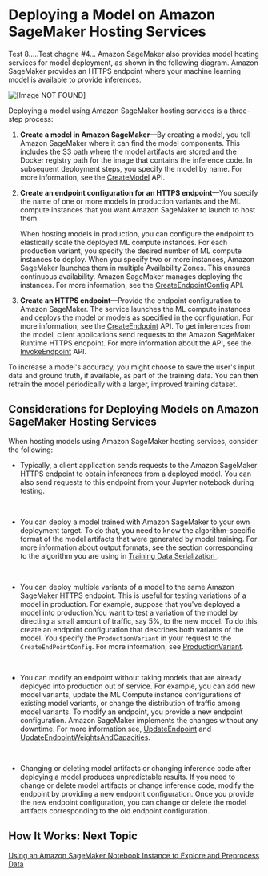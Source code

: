 # Deploying a Model on Amazon SageMaker Hosting Services<a name="how-it-works-hosting"></a>

Test 8.....Test chagne #4... Amazon SageMaker also provides model hosting services for model deployment, as shown in the following diagram\. Amazon SageMaker provides an HTTPS endpoint where your machine learning model is available to provide inferences\. 

![\[Image NOT FOUND\]](http://docs.aws.amazon.com/sagemaker/latest/dg/images/ironman-architecture.png)

 Deploying a model using Amazon SageMaker hosting services is a three\-step process:

1. **Create a model in Amazon SageMaker**—By creating a model, you tell Amazon SageMaker where it can find the model components\. This includes the S3 path where the model artifacts are stored and the Docker registry path for the image that contains the inference code\. In subsequent deployment steps, you specify the model by name\. For more information, see the [CreateModel](API_CreateModel.md) API\. 

1. **Create an endpoint configuration for an HTTPS endpoint**—You specify the name of one or more models in production variants and the ML compute instances that you want Amazon SageMaker to launch to host them\.

   When hosting models in production, you can configure the endpoint to elastically scale the deployed ML compute instances\. For each production variant, you specify the desired number of ML compute instances to deploy\. When you specify two or more instances, Amazon SageMaker launches them in multiple Availability Zones\. This ensures continuous availability\. Amazon SageMaker manages deploying the instances\. For more information, see the [CreateEndpointConfig](API_CreateEndpointConfig.md) API\.

1. **Create an HTTPS endpoint**—Provide the endpoint configuration to Amazon SageMaker\. The service launches the ML compute instances and deploys the model or models as specified in the configuration\. For more information, see the [CreateEndpoint](API_CreateEndpoint.md) API\. To get inferences from the model, client applications send requests to the Amazon SageMaker Runtime HTTPS endpoint\. For more information about the API, see the [InvokeEndpoint](API_runtime_InvokeEndpoint.md) API\. 

To increase a model's accuracy, you might choose to save the user's input data and ground truth, if available, as part of the training data\. You can then retrain the model periodically with a larger, improved training dataset\.

## Considerations for Deploying Models on Amazon SageMaker Hosting Services<a name="how-it-works-hosting-related-considerations"></a>

When hosting models using Amazon SageMaker hosting services, consider the following:

+ Typically, a client application sends requests to the Amazon SageMaker HTTPS endpoint to obtain inferences from a deployed model\. You can also send requests to this endpoint from your Jupyter notebook during testing\.

   

+ You can deploy a model trained with Amazon SageMaker to your own deployment target\. To do that, you need to know the algorithm\-specific format of the model artifacts that were generated by model training\. For more information about output formats, see the section corresponding to the algorithm you are using in [ Training Data Serialization ](cdf-training.md#td-serialization)\. 

   

+ You can deploy multiple variants of a model to the same Amazon SageMaker HTTPS endpoint\. This is useful for testing variations of a model in production\. For example, suppose that you've deployed a model into production\.You want to test a variation of the model by directing a small amount of traffic, say 5%, to the new model\. To do this, create an endpoint configuration that describes both variants of the model\. You specify the `ProductionVariant` in your request to the `CreateEndPointConfig`\. For more information, see [ProductionVariant](API_ProductionVariant.md)\. 

   

+ You can modify an endpoint without taking models that are already deployed into production out of service\. For example, you can add new model variants, update the ML Compute instance configurations of existing model variants, or change the distribution of traffic among model variants\. To modify an endpoint, you provide a new endpoint configuration\. Amazon SageMaker implements the changes without any downtime\. For more information see, [UpdateEndpoint](API_UpdateEndpoint.md) and [UpdateEndpointWeightsAndCapacities](API_UpdateEndpointWeightsAndCapacities.md)\. 

   

+ Changing or deleting model artifacts or changing inference code after deploying a model produces unpredictable results\. If you need to change or delete model artifacts or change inference code, modify the endpoint by providing a new endpoint configuration\. Once you provide the new endpoint configuration, you can change or delete the model artifacts corresponding to the old endpoint configuration\.

## How It Works: Next Topic<a name="how-it-works-hosting-next-topic"></a>

[Using an Amazon SageMaker Notebook Instance to Explore and Preprocess Data](how-it-works-notebooks-instances.md)
